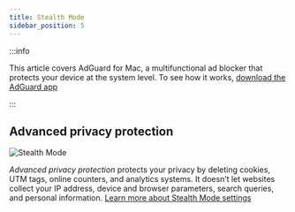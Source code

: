```yaml
---
title: Stealth Mode
sidebar_position: 5
---
```


:::info

This article covers AdGuard for Mac, a multifunctional ad blocker that protects your device at the system level. To see how it works, [download the AdGuard app](https://agrd.io/download-kb-adblock)

:::

## Advanced privacy protection

![Stealth Mode](https://cdn.adtidy.org/content/kb/ad_blocker/mac/stealth.png)

_Advanced privacy protection_ protects your privacy by deleting cookies, UTM tags, online counters, and analytics systems. It doesn’t let websites collect your IP address, device and browser parameters, search queries, and personal information. [Learn more about Stealth Mode settings](/general/stealth-mode)
